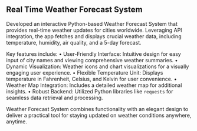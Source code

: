 ## Real Time Weather Forecast System

Developed an interactive Python-based Weather Forecast System that provides real-time weather updates for cities worldwide. Leveraging API integration, the app fetches and displays crucial weather data, including temperature, humidity, air quality, and a 5-day forecast.


Key features include:
• User-Friendly Interface: Intuitive design for easy input of city names and viewing comprehensive weather summaries.
• Dynamic Visualization: Weather icons and chart visualizations for a visually engaging user experience.
• Flexible Temperature Unit: Displays temperature in Fahrenheit, Celsius, and Kelvin for user convenience.
• Weather Map Integration: Includes a detailed weather map for additional insights.
• Robust Backend: Utilized Python libraries like `requests` for seamless data retrieval and processing.

Weather Forecast System combines functionality with an elegant design to deliver a practical tool for staying updated on weather conditions anywhere, anytime.
